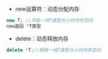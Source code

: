 - new运算符：动态分配内存

```cpp
new T; //开辟一块T类型大小的内存空间
new返回 *T类型
```

- delete：动态释放内存

```cpp
delete *T;//释放一块T类型大小的内存空间
```

